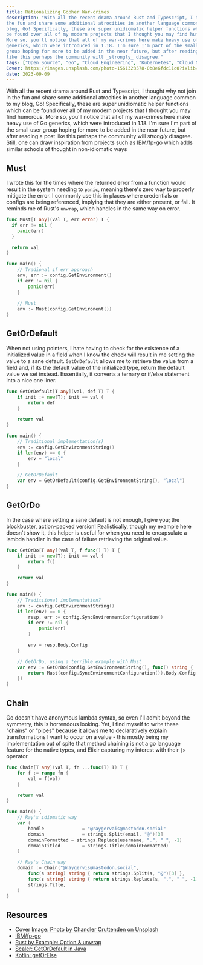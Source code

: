 ```yaml
---
title: Rationalizing Gopher War-crimes
description: "With all the recent drama around Rust and Typescript, I thought why not join in
the fun and share some additional atrocities in another language common to my 
blog, Go! Specifically, these are super unidiomatic helper functions which can 
be found over all of my modern projects that I thought you may find humorous. 
More so, you'll notice that all of my war-crimes here make heavy use of Go 
generics, which were introduced in 1.18. I'm sure I'm part of the small user 
group hoping for more to be added in the near future, but after reading a post 
like this perhaps the community will _strongly_ disagree."
tags: ["Open Source", "Go", "Cloud Engineering", "Kubernetes", "Cloud Native", "Software Development"]
Cover: https://images.unsplash.com/photo-1561323578-0b8e6fdc11c0?ixlib=rb-4.0.3&ixid=M3wxMjA3fDB8MHxwaG90by1wYWdlfHx8fGVufDB8fHx8fA
date: 2023-09-09
---
```



With all the recent drama around Rust and Typescript, I thought why not join in
the fun and share some additional atrocities in another language common to my 
blog, Go! Specifically, these are super unidiomatic helper functions which can 
be found over all of my modern projects that I thought you may find humorous. 
More so, you'll notice that all of my war-crimes here make heavy use of Go 
generics, which were introduced in 1.18. I'm sure I'm part of the small user 
group hoping for more to be added in the near future, but after reading a post 
like this perhaps the community will _strongly_ disagree. Still, one can draw
inspiration from projects such as [IBM/fp-go](https://github.com/IBM/fp-go)
which adds similar schools of thought in non-idiomatic ways

## Must 

I wrote this for the times where the returned error  from a function would 
result in the system needing to `panic`, meaning there's zero way to properly 
mitigate the error. I commonly use this in places where credentials or configs 
are being referenced, implying that they are either present, or fail. It reminds
me of Rust's `unwrap`, which handles in the same way on error.

```go
func Must[T any](val T, err error) T {
  if err != nil {
    panic(err)
  }

  return val
}

func main() {
	// Tradional if err approach
	env, err := config.GetEnvironment()
	if err != nil {
		panic(err)
	}
	
	// Must
	env := Must(config.GetEnvironent())
}
```


## GetOrDefault

When not using pointers, I hate having to check for the existence of a 
initialized value in a field when I know the check will result in me setting the
 value to a sane default. `GetOrDefault` allows me to retrieve the value from a 
field and, if its the default value of the initialized type, return the default 
value we set instead. Essentially, it converts a ternary or if/else statement 
into a nice one liner.

```go
func GetOrDefault[T any](val, def T) T {
	if init := new(T); init == val {
		return def
	}

	return val
}

func main() {
	// Traditional implementation(s)
	env := config.GetEnvironmentString()
	if len(env) == 0 {
		env = "local"
	}

	// GetOrDefault
	var env = GetOrDefault(config.GetEnvironmentString(), "local")
}
```

## GetOrDo

In the case where setting a sane default is not enough, I give you; the 
blockbuster, action-packed version!  Realistically, though my example here 
doesn't show it, this helper is useful for when you need to encapsulate a lambda
handler in the case of failure retrieving the original value.

```go
func GetOrDo[T any](val T, f func() T) T {
	if init := new(T); init == val {
		return f()
	}

	return val
}

func main() {
	// Traditiional implementation?
	env := config.GetEnvironmentString()
	if len(env) == 0 {
		resp, err := config.SyncEnvironmentConfiguration()
		if err != nil {
			panic(err)
		}

		env = resp.Body.Config
	}

	// GetOrDo, using a terrible example with Must
	var env := GetOrDo(config.GetEnvironmentString(), func() string {
		return Must(config.SyncEnvironmentConfiguration()).Body.Config 
	})
}
```

## Chain

Go doesn't have anonymous lambda syntax, so even I'll admit beyond the symmetry, 
this is horrendous looking. Yet, I find myself to write these "chains" or "pipes" 
because it allows me to declaratively  explain transformations I want to occur 
on a value  - this mostly being my implementation out of spite that method 
chaining is not a go language feature for the native types, and Elixir capturing 
my interest with their `|>`  operator.

```go
func Chain[T any](val T, fn ...func(T) T) T {
	for f := range fn {
		val = f(val)
	}

	return val
}

func main() {
	// Ray's idiomatic way
	var (
		handle				= "@raygervais@mastodon.social"
		domain				= strings.Split(email, "@")[3]
		domainFormatted	= strings.Replace(username, ".", " ", -1)
		domainTitled		= strings.Title(domainFormatted)
	)

	// Ray's Chain way
	domain := Chain("@raygervis@mastodon.social",
		func(s string) string { return strings.Split(s, "@")[3] },
		func(s string) string { return strings.Replace(s, ".", " ", -1) },
		strings.Title,
	)
}
```

## Resources

- [Cover Image: Photo by Chandler Cruttenden on Unsplash](https://unsplash.com/photos/c55NHPguULU)
- [IBM/fp-go](https://github.com/IBM/fp-go)
- [Rust by Example: Option & unwrap](https://doc.rust-lang.org/rust-by-example/error/option_unwrap.html)
- [Scaler: GetOrDefault in Java](https://www.scaler.com/topics/getordefault-in-java/)
- [Kotlin: getOrElse](https://kotlinlang.org/api/latest/jvm/stdlib/kotlin.collections/get-or-else.html)

